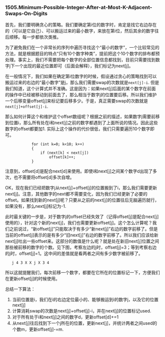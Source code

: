 ### 1505.Minimum-Possible-Integer-After-at-Most-K-Adjacent-Swaps-On-Digits

首先，我们要明确贪心的策略。我们要确定第i位的数字时，肯定是找它右边存在的（可以是它自己）、可以搬运过来的最小数字，来放在第i位，然后其余的数字往后顺移。每一步都依次类推。

为了避免我们在一个非常长的序列中遍历寻找这个“最小的数字”，一个比较常见的方法，就是根据题目的特点“只有10个数字种类”，提前把这个10个数字的排布都预处理。事实上，我们不需要把每个数字的全部位置信息都找到，目前只需要找到数字j下一个出现的最近位置即可（后面会解释），我们标记为next[j]。

在一般情况下，我们如果在确定第i位数字的时候，假设通过贪心的策略找到可以搬运过来的右边的“最小数字”是j，那么我们需要swap的次数就是```next[j]-i```. 但是我们知道，这个计算式并不准确。这是因为：如果next[j]后面的某个数字在前面的操作中已经被移动到前面去了，那么相当于数字j的位置要后移。所以我们维护一个后移变量offset[j]来标记要后移多少。于是，真正需要swap的次数就是```next[j]+offset[j]-i```.

那么如何计算这个和维护这个offset数组呢？根据之前的描述，如果数字j需要前移到位置i，那么所有处在i和next[j]之前的数字都遇到了上面所说的情况。因此这些数字的offset都要加1. 实际上这个操作的代价很低，我们只需要遍历10个数字即可。
```
            for (int k=0; k<10; k++)
            {
                if (next[k] < next[j])
                    offset[k]++;
            }
```
注意到，offset[d]是配合next[d]来使用。即使i和next[j]之间某个数字d出现了多次，也不需要将offset[d]多次自增。

OK，现在我们已经把数字j从next[j]+offset[j]的位置搬到了i，那么我们需要更新next[j]。注意，其他数字的next都不需要变化，因为我们已经更新了必要的offset。如果找到新的next[j]呢？只要从之前的next[j]的位置往后无脑遍历就行，如果没有，那么next[j]标记为-1. 

此时最关键的一步是，对于数字j的offset已经失效了（记得offset[j]是配合next[j]使用的），针对这个新的next[j]，我们也需要更新offset[j]。这个怎么计算呢？我们之前说过，“新offset[j]”只能取决于有多少“新next[j]”右边的数字前移了。但是当前的offset[j]表示的是有多少“旧next[j]”右边的数字前移了。所以我们应该给新next[j]吐出一些offset来。这部分的数值是什么呢？就是处在新旧next[j]位置之间那些被前移的数字的个数。见下图，考察左边的j时，offset[j]=3；等到考察右边的j时，offset[j]=1。这中间的差值就是看两者之间有多少数字被前移了。
```
   j 4 3 X X j X 3 4
```
所以这就提醒我们，每次前移一个数字，都要在它所在的位置标记一下，方便我们在更新offset[j]的时候使用。

总结一下算法：
1. 当前位置是i，我们在i的右边定位最小的、能够搬运到i的数字j，以及它的位置next[j]
2. 计算消耗swap的次数是next[j]+offset[j]-i，并在next[j]的位置标记used.
3. 对于所有处于i和next[j]之间的数字d，更新offset[d]+=1
4. 从next[j]往后找到下一个j所在的位置，更新next[j]，并统计两者之间used的个数m，更新offset[j]-=m.
